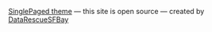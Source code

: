 

[SinglePaged theme](https://github.com/t413/SinglePaged)
&mdash;
this site is open source
&mdash;
created by [<i class="fa fa-github"></i> DataRescueSFBay](https://github.com/DataRescueSFBay)
